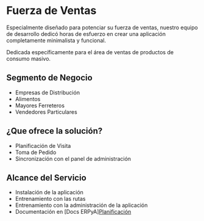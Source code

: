 # Fuerza de Ventas
Especialmente diseñado para potenciar su fuerza de ventas,
nuestro equipo de desarrollo dedicó horas de esfuerzo en crear una aplicación completamente minimalista y funcional.

Dedicada específicamente para el área de ventas de productos de consumo masivo.

## Segmento de Negocio
- Empresas de Distribución
- Alimentos
- Mayores Ferreteros
- Vendedores Particulares

## ¿Que ofrece la solución?
- Planificación de Visita
- Toma de Pedido
- Sincronización con el panel de administración

## Alcance del Servicio
- Instalación de la aplicación
- Entrenamiento con las rutas
- Entrenamiento con la administración de la aplicación
- Documentación en [Docs ERPyA][Planificación](https://docs.erpya.com/adempiere/customer-relations/visit-planning.htmlurl)

